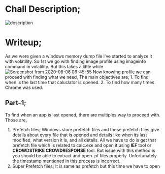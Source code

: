 # Chall Description;

![description](https://user-images.githubusercontent.com/47820151/89540654-3285c700-d7b2-11ea-9ffa-7f2c6ef73c04.png)

# Writeup;
  As we were given a windows memory dump file I've started to analyze it with volatility.
  So 1st we go with finding image profile using imageinfo command in volatility.
  But this takes a little while
   ![Screenshot from 2020-08-06 06-45-55](https://user-images.githubusercontent.com/47820151/89539506-ade67900-d7b0-11ea-968e-04625af18f5c.png)
  Now knowing profile we can proceed with finding what we need, 
  The main objectives are; 1. To find when is the last time that caluclator is opened.
                           2. To find how many times Chrome was used.
## Part-1; 
To find when an app is last opened, there are multiples way to proceed with. Those are,
1. Prefetch files;
    Windows store prefetch files and these prefetch files give details about every file that is opened and details like when its last modified, what version it is, and all details.
    All we have to do is get that prefetch file which is related to calc.exe and open it using **IEF** tool or **CROWDSTRIKE CROWDRESPONSE** tool.
    But issue with this method is you should be able to extract and open .pf files properly. Unfortunately the timestamp mentioned in this process is incorrect.
2. Super Prefetch files;
    It is same as prefetch but this time we have to open 
  
